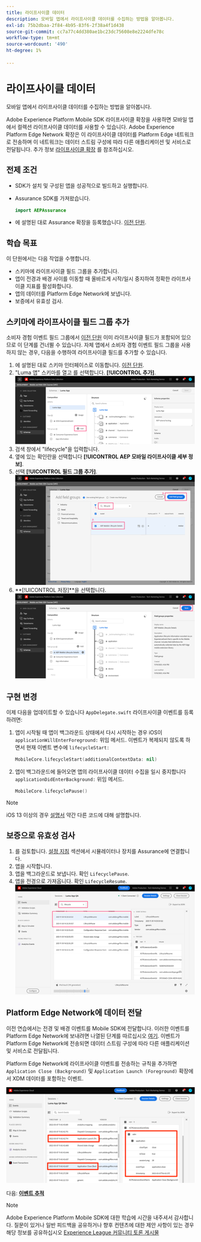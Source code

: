 ```yaml
---
title: 라이프사이클 데이터
description: 모바일 앱에서 라이프사이클 데이터를 수집하는 방법을 알아봅니다.
exl-id: 75b2dbaa-2f84-4b95-83f6-2f38a4f1d438
source-git-commit: cc7a77c4dd380ae1bc23dc75608e8e2224dfe78c
workflow-type: tm+mt
source-wordcount: '490'
ht-degree: 1%

---
```


# 라이프사이클 데이터

모바일 앱에서 라이프사이클 데이터를 수집하는 방법을 알아봅니다.

Adobe Experience Platform Mobile SDK 라이프사이클 확장을 사용하면 모바일 앱에서 컬렉션 라이프사이클 데이터를 사용할 수 있습니다. Adobe Experience Platform Edge Network 확장은 이 라이프사이클 데이터를 Platform Edge 네트워크로 전송하며 이 네트워크는 데이터 스트림 구성에 따라 다른 애플리케이션 및 서비스로 전달됩니다. 추가 정보 [라이프사이클 확장](https://aep-sdks.gitbook.io/docs/foundation-extensions/lifecycle-for-edge-network) 를 참조하십시오.


## 전제 조건

* SDK가 설치 및 구성된 앱을 성공적으로 빌드하고 실행합니다.
* Assurance SDK를 가져왔습니다.

   ```swift
   import AEPAssurance
   ```

* 에 설명된 대로 Assurance 확장을 등록했습니다. [이전 단원](install-sdks.md).

## 학습 목표

이 단원에서는 다음 작업을 수행합니다.

* 스키마에 라이프사이클 필드 그룹을 추가합니다.
* 앱이 전경과 배경 사이를 이동할 때 올바르게 시작/일시 중지하여 정확한 라이프사이클 지표를 활성화합니다.
* 앱의 데이터를 Platform Edge Network에 보냅니다.
* 보증에서 유효성 검사.

## 스키마에 라이프사이클 필드 그룹 추가

소비자 경험 이벤트 필드 그룹에서 [이전 단원](create-schema.md) 이미 라이프사이클 필드가 포함되어 있으므로 이 단계를 건너뛸 수 있습니다. 자체 앱에서 소비자 경험 이벤트 필드 그룹을 사용하지 않는 경우, 다음을 수행하여 라이프사이클 필드를 추가할 수 있습니다.

1. 에 설명된 대로 스키마 인터페이스로 이동합니다. [이전 단원](create-schema.md).
1. &quot;Luma 앱&quot; 스키마를 열고 를 선택합니다. **[!UICONTROL 추가]**.
   ![추가 선택](assets/mobile-lifecycle-add.png)
1. 검색 창에서 &quot;lifecycle&quot;을 입력합니다.
1. 옆에 있는 확인란을 선택합니다 **[!UICONTROL AEP 모바일 라이프사이클 세부 정보]**.
1. 선택 **[!UICONTROL 필드 그룹 추가]**.
   ![필드 그룹 추가](assets/mobile-lifecycle-lifecycle-field-group.png)
1. **[!UICONTROL 저장]**을 선택합니다.
   ![저장](assets/mobile-lifecycle-lifecycle-save.png)


## 구현 변경

이제 다음을 업데이트할 수 있습니다 `AppDelegate.swift` 라이프사이클 이벤트를 등록하려면:

1. 앱이 시작될 때 앱이 백그라운드 상태에서 다시 시작하는 경우 iOS이 `applicationWillEnterForeground:` 위임 메서드. 이벤트가 복제되지 않도록 하면서 현재 이벤트 변수에 `lifecycleStart:`

   ```swift
   MobileCore.lifecycleStart(additionalContextData: nil)
   ```

1. 앱이 백그라운드에 들어오면 앱의 라이프사이클 데이터 수집을 일시 중지합니다 `applicationDidEnterBackground:` 위임 메서드.

   ```swift
   MobileCore.lifecyclePause()
   ```

>[!NOTE]
>
>iOS 13 이상의 경우 [설명서](https://aep-sdks.gitbook.io/docs/foundation-extensions/mobile-core/lifecycle#register-lifecycle-with-mobile-core-and-add-appropriate-start-pause-calls) 약간 다른 코드에 대해 설명합니다.

## 보증으로 유효성 검사

1. 를 검토합니다. [설정 지침](assurance.md) 섹션에서 시뮬레이터나 장치를 Assurance에 연결합니다.
1. 앱을 시작합니다.
1. 앱을 백그라운드로 보냅니다. 확인 `LifecyclePause`.
1. 앱을 전경으로 가져옵니다. 확인 `LifecycleResume`.
   ![라이프사이클 유효성 검사](assets/mobile-lifecycle-lifecycle-assurance.png)


## Platform Edge Network에 데이터 전달

이전 연습에서는 전경 및 배경 이벤트를 Mobile SDK에 전달합니다. 이러한 이벤트를 Platform Edge Network에 보내려면 나열된 단계를 따르십시오 [여기](https://aep-sdks.gitbook.io/docs/foundation-extensions/lifecycle-for-edge-network#configure-a-rule-to-forward-lifecycle-metrics-to-platform). 이벤트가 Platform Edge Network에 전송되면 데이터 스트림 구성에 따라 다른 애플리케이션 및 서비스로 전달됩니다.

Platform Edge Network에 라이프사이클 이벤트를 전송하는 규칙을 추가하면 `Application Close (Background)` 및 `Application Launch (Foreground)` 확장에서 XDM 데이터를 포함하는 이벤트.

![platform Edge에 전송된 라이프사이클 유효성 검사](assets/mobile-lifecycle-edge-assurance.png)



다음: **[이벤트 추적](events.md)**

>[!NOTE]
>
>Adobe Experience Platform Mobile SDK에 대한 학습에 시간을 내주셔서 감사합니다. 질문이 있거나 일반 피드백을 공유하거나 향후 컨텐츠에 대한 제안 사항이 있는 경우 해당 정보를 공유하십시오 [Experience League 커뮤니티 토론 게시물](https://experienceleaguecommunities.adobe.com/t5/adobe-experience-platform-launch/tutorial-discussion-implement-adobe-experience-cloud-in-mobile/td-p/443796)